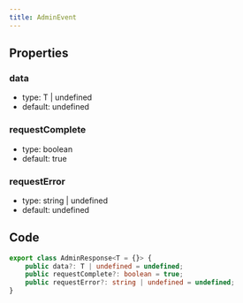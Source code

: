 ```yaml
---
title: AdminEvent
---
```


## Properties

### data

-   type: T | undefined
-   default: undefined

### requestComplete

-   type: boolean
-   default: true

### requestError

-   type: string | undefined
-   default: undefined

## Code

```ts
export class AdminResponse<T = {}> {
    public data?: T | undefined = undefined;
    public requestComplete?: boolean = true;
    public requestError?: string | undefined = undefined;
}
```
